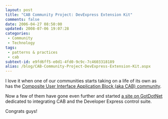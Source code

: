```yaml
---
layout: post
title: "CAB Community Project: DevExpress Extension Kit"
comments: false
date: 2006-04-27 08:50:00
updated: 2008-07-06 19:07:28
categories:
 - Community
 - Technology
tags:
 - patterns & practices
 - cab
subtext-id: e9fd6ff5-e0d1-4fd0-9c9c-7c4603318189
alias: /blog/CAB-Community-Project-DevExpress-Extension-Kit.aspx
---
```



I love it when one of our communities starts taking on a life of its own as has the [Composite User Interface Application Block (aka CAB) community](http://www.gotdotnet.com/codegallery/codegallery.aspx?id=22f72167-af95-44ce-a6ca-f2eafbf2653c). 

Now a few of them have gone even further and started [a site on GotDotNet](http://www.gotdotnet.com/codegallery/codegallery.aspx?id=13b0773f-3e75-47da-9a2a-f32a59050bef) dedicated to integrating CAB and the Developer Express control suite. 

Congrats guys! 
